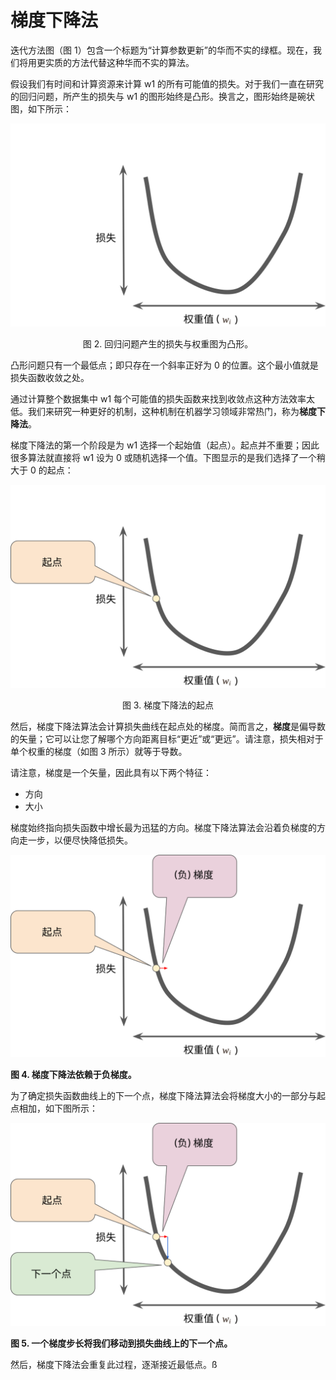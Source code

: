 # 梯度下降法

迭代方法图（图 1）包含一个标题为“计算参数更新”的华而不实的绿框。现在，我们将用更实质的方法代替这种华而不实的算法。

假设我们有时间和计算资源来计算 w1 的所有可能值的损失。对于我们一直在研究的回归问题，所产生的损失与 w1 的图形始终是凸形。换言之，图形始终是碗状图，如下所示：

![](../image/convex.svg)

<center>图 2. 回归问题产生的损失与权重图为凸形。</center>

凸形问题只有一个最低点；即只存在一个斜率正好为 0 的位置。这个最小值就是损失函数收敛之处。

通过计算整个数据集中 w1 每个可能值的损失函数来找到收敛点这种方法效率太低。我们来研究一种更好的机制，这种机制在机器学习领域非常热门，称为**梯度下降法**。

梯度下降法的第一个阶段是为 w1 选择一个起始值（起点）。起点并不重要；因此很多算法就直接将 w1 设为 0 或随机选择一个值。下图显示的是我们选择了一个稍大于 0 的起点：

![](../image/GradientDescentStartingPoint.svg)



<center>图 3. 梯度下降法的起点</center>

然后，梯度下降法算法会计算损失曲线在起点处的梯度。简而言之，**梯度**是偏导数的矢量；它可以让您了解哪个方向距离目标“更近”或“更远”。请注意，损失相对于单个权重的梯度（如图 3 所示）就等于导数。



请注意，梯度是一个矢量，因此具有以下两个特征：

- 方向
- 大小

梯度始终指向损失函数中增长最为迅猛的方向。梯度下降法算法会沿着负梯度的方向走一步，以便尽快降低损失。

![](../image/GradientDescentNegativeGradient.svg)

**图 4. 梯度下降法依赖于负梯度。**

为了确定损失函数曲线上的下一个点，梯度下降法算法会将梯度大小的一部分与起点相加，如下图所示：

![](../image/GradientDescentGradientStep.svg)



**图 5. 一个梯度步长将我们移动到损失曲线上的下一个点。**

然后，梯度下降法会重复此过程，逐渐接近最低点。ß
